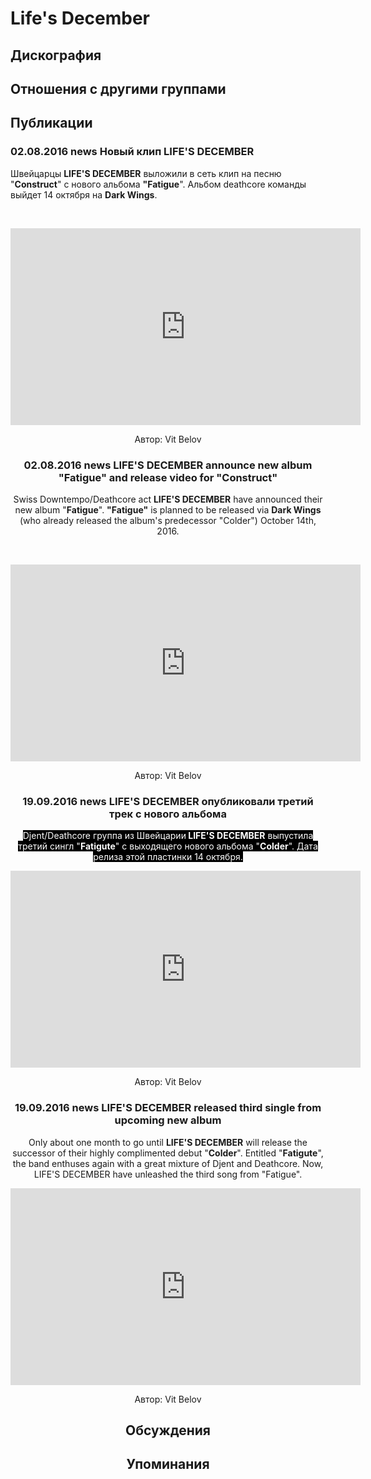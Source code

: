 # Life's December



## Дискография


## Отношения с другими группами


## Публикации

### 02.08.2016 news Новый клип LIFE&#39;S DECEMBER

<p>Швейцарцы <strong>LIFE'S DECEMBER</strong> выложили в сеть клип на песню "<strong>Construct</strong>" с нового альбома <strong>"Fatigue</strong>". Альбом deathcore команды выйдет 14 октября на <strong>Dark Wings</strong>.</p><p>&nbsp;<center><iframe width="560" height="315" src="https://www.youtube.com/embed/r3pPVQj4_NQ" frameborder="0" allowfullscreen></iframe></p>
Автор: Vit Belov

### 02.08.2016 news LIFE&#39;S DECEMBER announce new album &quot;Fatigue&quot; and release video for &quot;Construct&quot;

<p>Swiss Downtempo/Deathcore act <strong>LIFE'S DECEMBER</strong> have announced their new album "<strong>Fatigue</strong>". <strong>"Fatigue"</strong> is planned to be released via <strong>Dark Wings</strong> (who already released the album's predecessor "Colder") October 14th, 2016.</p><p>&nbsp;<center><iframe width="560" height="315" src="https://www.youtube.com/embed/r3pPVQj4_NQ" frameborder="0" allowfullscreen></iframe></p>
Автор: Vit Belov

### 19.09.2016 news LIFE&#39;S DECEMBER опубликовали третий трек с нового альбома

<p><font color="#ffffff" style="background-color: rgb(0, 0, 0);">Djent/Deathcore группа из Швейцарии<strong> LIFE'S DECEMBER</strong> выпустила третий сингл "<strong>Fatigute</strong>" с выходящего нового альбома "<strong>Colder</strong>". Дата релиза этой пластинки 14 октября.</font></p><p><font color="#ffffff" style="background-color: rgb(0, 0, 0);"></font><center><iframe width="560" height="315" src="https://www.youtube.com/embed/t2sVUaMC_y4" frameborder="0" allowfullscreen></iframe></p>
Автор: Vit Belov

### 19.09.2016 news LIFE&#39;S DECEMBER released third single from upcoming new album

<p>Only about one month to go until <strong>LIFE'S DECEMBER</strong> will release the successor of their highly complimented debut "<strong>Colder</strong>". Entitled "<strong>Fatigute</strong>", the band enthuses again with a great mixture of Djent and Deathcore. Now, LIFE'S DECEMBER have unleashed the third song from "Fatigue". </p><p><center><iframe width="560" height="315" src="https://www.youtube.com/embed/t2sVUaMC_y4" frameborder="0" allowfullscreen></iframe></p>
Автор: Vit Belov


## Обсуждения


## Упоминания

